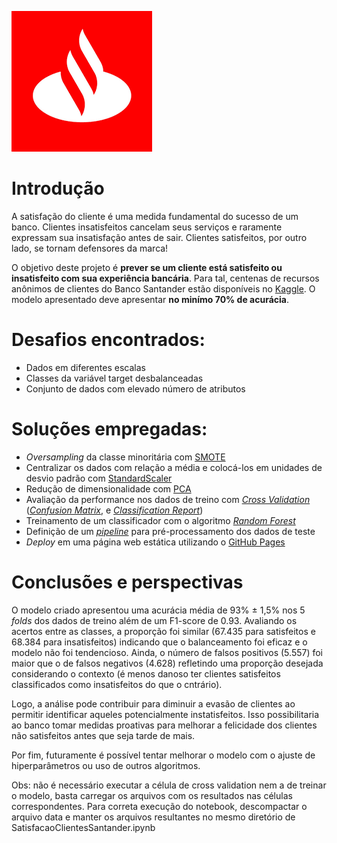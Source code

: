 ![Santander](./img/santander_logo.png "Santander")

# Introdução
A satisfação do cliente é uma medida fundamental do sucesso de um banco. Clientes insatisfeitos cancelam seus serviços e raramente expressam sua insatisfação antes de sair. Clientes satisfeitos, por outro lado, se tornam defensores da marca!

O objetivo deste projeto é **prever se um cliente está satisfeito ou insatisfeito com sua experiência bancária**. Para tal, centenas de recursos anônimos de clientes do Banco Santander estão disponíveis no [Kaggle](https://www.kaggle.com/c/santander-customer-satisfaction). O modelo apresentado deve apresentar **no minímo 70% de acurácia**. 

# Desafios encontrados:
- Dados em diferentes escalas
- Classes da variável target desbalanceadas 
- Conjunto de dados com elevado número de atributos


# Soluções empregadas:
- *Oversampling* da classe minoritária com [SMOTE](https://imbalanced-learn.org/stable/references/generated/imblearn.over_sampling.SMOTE.html)
- Centralizar os dados com relação a média e colocá-los em unidades de desvio padrão com [StandardScaler](https://scikit-learn.org/stable/modules/generated/sklearn.preprocessing.StandardScaler.html)
- Redução de dimensionalidade com [PCA](https://scikit-learn.org/stable/modules/generated/sklearn.decomposition.PCA.html)
- Avaliação da performance nos dados de treino com [*Cross Validation*](https://scikit-learn.org/stable/modules/generated/sklearn.model_selection.cross_val_score.html?highlight=cross_val_score#sklearn.model_selection.cross_val_score) ([*Confusion Matrix*](https://scikit-learn.org/stable/modules/generated/sklearn.metrics.confusion_matrix.html?highlight=confusion%20matrix#sklearn.metrics.confusion_matrix), e [*Classification Report*](https://scikit-learn.org/stable/modules/generated/sklearn.metrics.classification_report.html?highlight=classification_report#sklearn.metrics.classification_report)) 
- Treinamento de um classificador com o algoritmo [*Random Forest*](https://scikit-learn.org/stable/modules/generated/sklearn.ensemble.RandomForestClassifier.html?highlight=randomforestclassifier#sklearn.ensemble.RandomForestClassifier)
- Definição de um [*pipeline*](https://scikit-learn.org/stable/modules/classes.html?highlight=pipeline#module-sklearn.pipeline) para pré-processamento dos dados de teste
- *Deploy* em uma página web estática utilizando o [GitHub Pages](https://pages.github.com/)

# Conclusões e perspectivas

O modelo criado apresentou uma acurácia média de 93% ± 1,5% nos 5 *folds* dos dados de treino além de um F1-score de 0.93. Avaliando os acertos entre as classes, a proporção foi similar (67.435 para satisfeitos e 68.384 para insatisfeitos) indicando que o balanceamento foi eficaz e o modelo não foi tendencioso. Ainda, o número de falsos positivos (5.557) foi maior que o de falsos negativos (4.628) refletindo uma proporção desejada considerando o contexto (é menos danoso ter clientes satisfeitos classificados como insatisfeitos do que o cntrário).

Logo, a análise pode contribuir para diminuir a evasão de clientes ao permitir identificar aqueles potencialmente instatisfeitos. Isso possibilitaria ao banco tomar medidas proativas para melhorar a felicidade dos clientes não satisfeitos antes que seja tarde de mais.

Por fim, futuramente é possível tentar melhorar o modelo com o ajuste de hiperparâmetros ou uso de outros algoritmos.

Obs: não é necessário executar a célula de cross validation nem a de treinar o modelo, basta carregar os arquivos com os resultados nas células correspondentes.
Para correta execução do notebook, descompactar o arquivo data e manter os arquivos resultantes no mesmo diretório de SatisfacaoClientesSantander.ipynb





